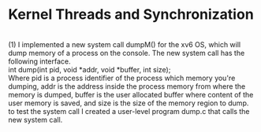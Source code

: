 # Kernel Threads and Synchronization
<br>(1) I  implemented a new system call dumpM() for the xv6 OS, which will dump memory of a process on the console. The new system call has the following interface.
<br>int dump(int pid, void *addr, void *buffer, int size); 
<br>Where pid is a process identifier of the process which memory you're dumping, addr is the address inside the process memory from where the memory is dumped, buffer is the user allocated buffer where content of the user memory is saved, and size is the size of the memory region to dump.
<br>to test the system call I created a user-level program dump.c that calls the new system call. 
